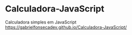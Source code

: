 # Calculadora-JavaScript
Calculadora simples em JavaScript
https://gabrielfonsecadev.github.io/Calculadora-JavaScript/
